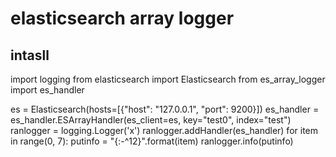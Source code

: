 # elasticsearch array logger
## intasll
import logging
from elasticsearch import Elasticsearch
from es_array_logger import es_handler

es = Elasticsearch(hosts=[{"host": "127.0.0.1", "port": 9200}])
es_handler = es_handler.ESArrayHandler(es_client=es, key="test0", index="test")
ranlogger = logging.Logger('x')
ranlogger.addHandler(es_handler)
for item in range(0, 7):
    putinfo = "{:-^12}".format(item)
    ranlogger.info(putinfo)
    
    
